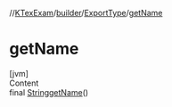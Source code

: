 //[KTexExam](../../../index.md)/[builder](../index.md)/[ExportType](index.md)/[getName](get-name.md)



# getName  
[jvm]  
Content  
final [String](https://docs.oracle.com/javase/8/docs/api/java/lang/String.html)[getName](get-name.md)()  
  




